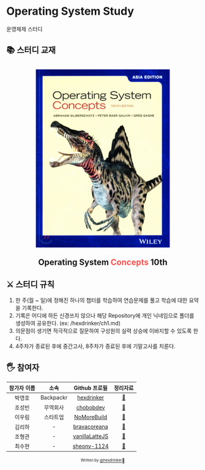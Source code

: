 # Operating System Study

운영체제 스터디

## 📚 스터디 교재

<h2 align="center">
  <img src="book.png" alt="Operating System Concepts 10th" width="350">
  <p>Operating System <span style="color: #fa5252;">Concepts</span> 10th</p>
</h2>

## ⚔️ 스터디 규칙

1. 한 주(월 ~ 일)에 정해진 하나의 챕터를 학습하여 연습문제를 풀고 학습에 대한 요약을 기록한다.
2. 기록은 어디에 하든 신경쓰지 않으나 해당 Repository에 개인 닉네임으로 폴더를 생성하여 공유한다. (ex: /hexdrinker/ch1.md)
3. 의문점이 생기면 적극적으로 질문하여 구성원의 실력 상승에 이바지할 수 있도록 한다.
4. 4주차가 종료된 후에 중간고사, 8주차가 종료된 후에 기말고사를 치룬다.

## 🖐 참여자

| 참가자 이름 |   소속    |                  Github 프로필                  |              정리자료              |
| :---------: | :-------: | :---------------------------------------------: | :--------------------------------: |
|   박영호    | Backpackr |   [hexdrinker](https://github.com/hexdrinker)   |   [:link:](hexdrinker/README.md)   |
|   조성빈    | 무역회사  |    [chobobdev](https://github.com/chobobdev)    |   [:link:](chobobdev/README.md)    |
|   이우림    | 스타트업  |  [NoMoreBuild](https://github.com/NoMoreBuild)  |  [:link:](nomorebuild/README.md)   |
|   김리하    |     -     | [bravacoreana](https://github.com/bravacoreana) |  [:link:](bravacoreana/README.md)  |
|   조형관    |     -     |  [vanillaLatteJS](https://github.com/devgony)   | [:link:](vanillaLatteJS/README.md) |
|   최수현    |     -     |  [sheony-1124](https://github.com/sheony-1124)  |  [:link:](sheony-1124/README.md)   |

<div align="center">
  
<sub><sup>Written by <a href="https://github.com/hexdrinker">@hexdrinker</a></sup></sub><small>🍔</small>

</div>
